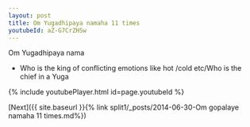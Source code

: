 ```yaml
---
layout: post
title: Om Yugadhipaya namaha 11 times
youtubeId: aZ-G7CrZHSw
---
```

 
 
Om Yugadhipaya nama 
 
 -  Who is the king of conflicting emotions like hot /cold etc/Who is the chief in a Yuga 
 
  
 
  
 
 
 
 
 
 


{% include youtubePlayer.html id=page.youtubeId %}
 
[Next]({{ site.baseurl }}{% link  split1/_posts/2014-06-30-Om gopalaye namaha 11 times.md%})
 
